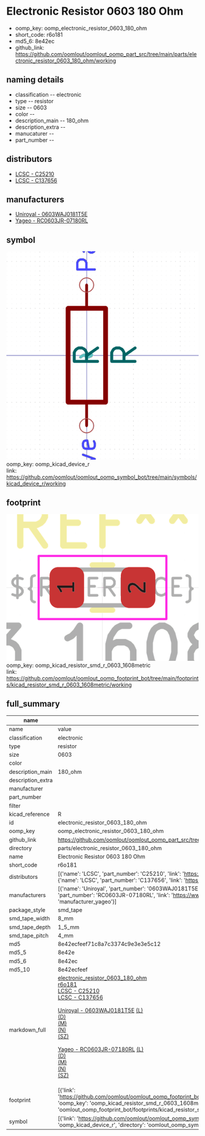 # Electronic Resistor 0603 180 Ohm

  
* oomp_key: oomp_electronic_resistor_0603_180_ohm 
* short_code: r6o181
* md5_6: 8e42ec  
* github_link: https://github.com/oomlout/oomlout_oomp_part_src/tree/main/parts/electronic_resistor_0603_180_ohm/working  
## naming details
* classification -- electronic
* type -- resistor
* size -- 0603
* color -- 
* description_main -- 180_ohm
* description_extra -- 
* manucaturer -- 
* part_number -- 

## distributors
* [LCSC - C25210](https://lcsc.com/product-detail/C25210.html)  
* [LCSC - C137656](https://lcsc.com/product-detail/C137656.html)  

## manufacturers
* [Uniroyal - 0603WAJ0181T5E]()  
* [Yageo - RC0603JR-07180RL](https://www.yageo.com/en/Chart/Download/pdf/RC0603JR-07180RL)  

## symbol

![](symbol/0/working/working_600.png)  
oomp_key: oomp_kicad_device_r  
link: https://github.com/oomlout/oomlout_oomp_symbol_bot/tree/main/symbols/kicad_device_r/working  

## footprint

![](footprint/0/working/working_600.png)  
oomp_key: oomp_kicad_resistor_smd_r_0603_1608metric  
link: https://github.com/oomlout/oomlout_oomp_footprint_bot/tree/main/footprints/kicad_resistor_smd_r_0603_1608metric/working  

## full_summary
| name | value | 
| --- | --- | 
| name | value | 
| classification | electronic | 
| type | resistor | 
| size | 0603 | 
| color |  | 
| description_main | 180_ohm | 
| description_extra |  | 
| manufacturer |  | 
| part_number |  | 
| filter |  | 
| kicad_reference | R | 
| id | electronic_resistor_0603_180_ohm | 
| oomp_key | oomp_electronic_resistor_0603_180_ohm | 
| github_link | https://github.com/oomlout/oomlout_oomp_part_src/tree/main/parts/electronic_resistor_0603_180_ohm/working | 
| directory | parts/electronic_resistor_0603_180_ohm | 
| name | Electronic Resistor 0603 180 Ohm | 
| short_code | r6o181 | 
| distributors | [{'name': 'LCSC', 'part_number': 'C25210', 'link': 'https://lcsc.com/product-detail/C25210.html', 'id': 'distributor_lcsc'}, {'name': 'LCSC', 'part_number': 'C137656', 'link': 'https://lcsc.com/product-detail/C137656.html', 'id': 'distributor_lcsc'}] | 
| manufacturers | [{'name': 'Uniroyal', 'part_number': '0603WAJ0181T5E', 'link': '', 'id': 'manufacturer_uniroyal'}, {'name': 'Yageo', 'part_number': 'RC0603JR-07180RL', 'link': 'https://www.yageo.com/en/Chart/Download/pdf/RC0603JR-07180RL', 'id': 'manufacturer_yageo'}] | 
| package_style | smd_tape | 
| smd_tape_width | 8_mm | 
| smd_tape_depth | 1_5_mm | 
| smd_tape_pitch | 4_mm | 
| md5 | 8e42ecfeef71c8a7c3374c9e3e3e5c12 | 
| md5_5 | 8e42e | 
| md5_6 | 8e42ec | 
| md5_10 | 8e42ecfeef | 
| markdown_full | [electronic_resistor_0603_180_ohm](https://github.com/oomlout/oomlout_oomp_part_src/tree/main/parts/electronic_resistor_0603_180_ohm/working)<br>[r6o181](https://github.com/oomlout/oomlout_oomp_part_src/tree/main/parts/electronic_resistor_0603_180_ohm/working)<br>[LCSC - C25210<br>](https://lcsc.com/product-detail/C25210.html)[LCSC - C137656<br>](https://lcsc.com/product-detail/C137656.html)<br>[Uniroyal - 0603WAJ0181T5E]() [(L)<br>](https://www.lcsc.com/search?q=0603WAJ0181T5E)[(D)<br>](https://www.digikey.com/en/products?,keywords=0603WAJ0181T5E)[(M)<br>](https://www.mouser.com/Search/Refine?Keyword=0603WAJ0181T5E)[(N)<br>](https://www.newark.com/search?st=0603WAJ0181T5E)[(SZ)<br>](https://so.szlcsc.com/global.html?k=0603WAJ0181T5E)<br>[Yageo - RC0603JR-07180RL](https://www.yageo.com/en/Chart/Download/pdf/RC0603JR-07180RL) [(L)<br>](https://www.lcsc.com/search?q=RC0603JR-07180RL)[(D)<br>](https://www.digikey.com/en/products?,keywords=RC0603JR-07180RL)[(M)<br>](https://www.mouser.com/Search/Refine?Keyword=RC0603JR-07180RL)[(N)<br>](https://www.newark.com/search?st=RC0603JR-07180RL)[(SZ)<br>](https://so.szlcsc.com/global.html?k=RC0603JR-07180RL)<br> | 
| footprint | [{'link': 'https://github.com/oomlout/oomlout_oomp_footprint_bot/tree/main/foootprntss/kicad_resistor_smd_r_0603_1608metric', 'oomp_key': 'oomp_kicad_resistor_smd_r_0603_1608metric', 'directory': 'oomlout_oomp_footprint_bot/footprints/kicad_resistor_smd_r_0603_1608metric//working/working.kicad_mod'}] | 
| symbol | [{'link': 'https://github.com/oomlout/oomlout_oomp_symbol_bot/tree/main/symbols/kicad_device_r', 'oomp_key': 'oomp_kicad_device_r', 'directory': 'oomlout_oomp_symbol_bot/symbols/kicad_device_r//working/working.kicad_sym'}] | 
